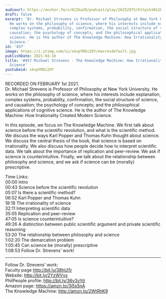 ```yaml
---
audiourl: https://anchor.fm/s/822ba20/podcast/play/26252975/https%3A%2F%2Fd3ctxlq1ktw2nl.cloudfront.net%2Fstaging%2F2021-1-5%2Fccaa77d3-16a8-075d-0195-c8be0ba6531c.m4a
draft: false
excerpt: 'Dr. Michael Strevens is Professor of Philosophy at New York University.
  He works on the philosophy of science, where his interests include explanation,
  complex systems, probability, confirmation, the social structure of science, and
  causation; the psychology of concepts; and the philosophical applications of cognitive
  science. He is the author of The Knowledge Machine: How Irrationality Created Modern
  Science.'
id: '457'
image: https://i.ytimg.com/vi/xkvpYRDi2OY/maxresdefault.jpg
publishDate: 2021-04-16
title: '#457 Michael Strevens - The Knowledge Machine: How Irrationality Created Modern
  Science'
youtubeid: xkvpYRDi2OY
---
```

<div class="timelinks">

RECORDED ON FEBRUARY 1st 2021.  
Dr. Michael Strevens is Professor of Philosophy at New York University. He works on the philosophy of science, where his interests include explanation, complex systems, probability, confirmation, the social structure of science, and causation; the psychology of concepts; and the philosophical applications of cognitive science. He is the author of The Knowledge Machine: How Irrationality Created Modern Science.

In this episode, we focus on The Knowledge Machine. We first talk about science before the scientific revolution, and what is the scientific method. We discuss the ways Karl Popper and Thomas Kuhn thought about science. We discuss the central thesis of the book, that science is based on irrationality. We also discuss how people decide how to interpret scientific data. We talk about the importance of replication and peer-review. We ask if science is counterintuitive. Finally, we talk about the relationship between philosophy and science, and we ask if science can be (morally) prescriptive.

Time Links:  
<time>00:00</time> Intro  
<time>00:43</time> Science before the scientific revolution  
<time>05:07</time> Is there a scientific method?  
<time>06:52</time> Karl Popper and Thomas Kuhn  
<time>18:18</time> The irrationality of science  
<time>32:11</time> Interpreting scientific data  
<time>35:05</time> Replication and peer-review  
<time>47:05</time> Is science counterintuitive?  
<time>49:26</time> A distinction between public scientific argument and private scientific reasoning  
<time>53:20</time> The relationship between philosophy and science  
<time>1:02:20</time> The demarcation problem  
<time>1:05:45</time> Can science be (morally) prescriptive  
<time>1:08:53</time> Follow Dr. Strevens’ work!

---

Follow Dr. Strevens’ work:  
Faculty page http://bit.ly/38hUl1r  
Website: http://bit.ly/2YzWVvs  
PhilPeople profile: http://bit.ly/36v3vYd  
Amazon page: https://amzn.to/3j5s5nA  
The Knowledge Machine: http://amzn.to/2WtRhK9
</div>

